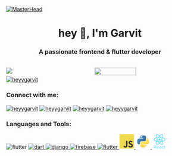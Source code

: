 [![MasterHead](https://pbs.twimg.com/profile_banners/1399277154697768965/1659518755/1500x500)](https://beingarvit.com)

<h1 align="center">hey 👋, I'm Garvit</h1>
<h3 align="center">A passionate frontend & flutter developer</h3>
<br>

<img align='left' width = "47%" src= "https://github-readme-stats.vercel.app/api?username=garv352&show_icons=true&theme=radical"/>

<img align='left' width = "47%"  height = "50%" src= "https://github-readme-stats.vercel.app/api/top-langs/?username=garv352&layout=compact"/>


<p align="left"> <a href="https://twitter.com/heyygarvit" target="blank"><img src="https://img.shields.io/twitter/follow/heyygarvit?logo=twitter&style=for-the-badge" alt="heyygarvit" /></a> </p>

<h3 align="left">Connect with me:</h3>
<p align="left">
<a href="https://twitter.com/heyygarvit" target="blank"><img align="center" src="https://raw.githubusercontent.com/rahuldkjain/github-profile-readme-generator/master/src/images/icons/Social/twitter.svg" alt="heyygarvit" height="30" width="40" /></a>
<a href="https://linkedin.com/in/heyygarvit" target="blank"><img align="center" src="https://raw.githubusercontent.com/rahuldkjain/github-profile-readme-generator/master/src/images/icons/Social/linked-in-alt.svg" alt="heyygarvit" height="30" width="40" /></a>
<a href="https://instagram.com/heyygarvit" target="blank"><img align="center" src="https://raw.githubusercontent.com/rahuldkjain/github-profile-readme-generator/master/src/images/icons/Social/instagram.svg" alt="heyygarvit" height="30" width="40" /></a>
<a href="https://www.youtube.com/channel/UCohR0ulGQOadomGDrAaclXw" target="blank"><img align="center" src="https://raw.githubusercontent.com/rahuldkjain/github-profile-readme-generator/master/src/images/icons/Social/youtube.svg" alt="heyygarvit" height="30" width="40" /></a>
</p>

<h3 align="left">Languages and Tools:</h3>
<p align="left"> <img src="https://www.vectorlogo.zone/logos/flutterio/flutterio-icon.svg" alt="flutter" width="40" height="40"/> </a> <a href="https://developer.mozilla.org/en-US/docs/Web/JavaScript" target="_blank" rel="noreferrer"> <a href="https://dart.dev" target="_blank" rel="noreferrer"> <img src="https://www.vectorlogo.zone/logos/dartlang/dartlang-icon.svg" alt="dart" width="40" height="40"/> </a> <a href="https://www.djangoproject.com/" target="_blank" rel="noreferrer">
<img src="https://cdn.worldvectorlogo.com/logos/django.svg" alt="django" width="40" height="40"/> </a> <a href="https://firebase.google.com/" target="_blank" rel="noreferrer"> <img src="https://www.vectorlogo.zone/logos/firebase/firebase-icon.svg" alt="firebase" width="40" height="40"/> </a> <a href="https://flutter.dev" target="_blank" rel="noreferrer"> <img src="https://www.vectorlogo.zone/logos/flutterio/flutterio-icon.svg" alt="flutter" width="40" height="40"/> </a> <a href="https://developer.mozilla.org/en-US/docs/Web/JavaScript" target="_blank" rel="noreferrer"> <img src="https://raw.githubusercontent.com/devicons/devicon/master/icons/javascript/javascript-original.svg" alt="javascript" width="40" height="40"/> </a> <a href="https://www.python.org" target="_blank" rel="noreferrer"> <img src="https://raw.githubusercontent.com/devicons/devicon/master/icons/python/python-original.svg" alt="python" width="40" height="40"/> </a> <a href="https://reactjs.org/" target="_blank" rel="noreferrer"> <img src="https://raw.githubusercontent.com/devicons/devicon/master/icons/react/react-original-wordmark.svg" alt="react" width="40" height="40"/> </a> </p>

